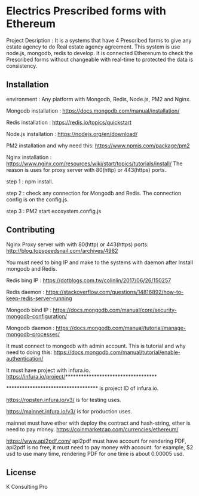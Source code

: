 # Electrics Prescribed forms with Ethereum

Project Desription : It is a systems that have 4 Prescribed forms to give any estate agency to do Real estate agency agreement. This system is use node.js, mongodb, redis to develop. It is connected Etherenum to check the Prescribed forms without changeable with real-time to protected the data is consistency.

## Installation

environment : Any platform with Mongodb, Redis, Node.js, PM2 and Nginx.

Mongodb installation :
https://docs.mongodb.com/manual/installation/

Redis installation :
https://redis.io/topics/quickstart

Node.js installation :
https://nodejs.org/en/download/

PM2 installation and why need this:
https://www.npmjs.com/package/pm2

Nginx installation :
https://www.nginx.com/resources/wiki/start/topics/tutorials/install/
The reason is uses for proxy server with 80(http) or 443(https) ports.

step 1 : npm install.

step 2 : check any connection for Mongodb and Redis. The connection config is on the config.js.

step 3 : PM2 start ecosystem.config.js

## Contributing
Nginx Proxy server with with 80(http) or 443(https) ports:
http://blog.topspeedsnail.com/archives/4982

You must need to bing IP and make to the systems with daemon after Install mongodb and Redis.

Redis bing IP :
https://dotblogs.com.tw/colinlin/2017/06/26/150257

Redis daemon :
https://stackoverflow.com/questions/14816892/how-to-keep-redis-server-running

Mongodb bind IP :
https://docs.mongodb.com/manual/core/security-mongodb-configuration/

Mongodb daemon :
https://docs.mongodb.com/manual/tutorial/manage-mongodb-processes/

It must connect to mongodb with admin account.
This is tutorial and why need to doing this:
https://docs.mongodb.com/manual/tutorial/enable-authentication/

It must have project with infura.io.
https://infura.io/project/***********************************

*********************************** is project ID of infura.io.

https://ropsten.infura.io/v3/ is for testing uses.

https://mainnet.infura.io/v3/ is for production uses.

mainnet must have ether with deploy the contract and hash-string, ether is need to pay money.
https://coinmarketcap.com/currencies/ethereum/

https://www.api2pdf.com/
api2pdf must have account for rendering PDF, api2pdf is no free, it must need to pay money with account. for example, $2 usd to use many time, rendering PDF for one time is about 0.00005 usd.

## License
K Consulting Pro




































 







